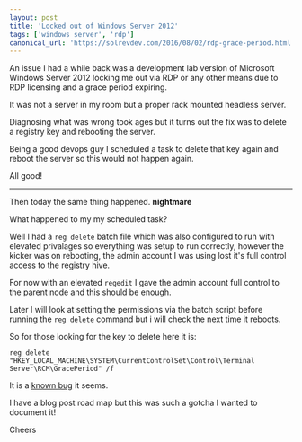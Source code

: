 ```yaml
---
layout: post
title: 'Locked out of Windows Server 2012'
tags: ['windows server', 'rdp']
canonical_url: 'https://solrevdev.com/2016/08/02/rdp-grace-period.html'
---
```

An issue I had a while back was a development lab version of Microsoft Windows Server 2012 locking me out via RDP or any other means due to RDP licensing and a grace period expiring. 

It was not a server in my room but a proper rack mounted headless server. 

Diagnosing what was wrong took ages but it turns out the fix was to delete a registry key and rebooting the server. 

Being a good devops guy I scheduled a task to delete that key again and reboot the server so this would not happen again. 

All good! 

---

Then today the same thing happened. **nightmare** 

What happened to my my scheduled task? 

Well I had a `reg delete` batch file which was also configured to run with elevated privalages so everything was setup to run correctly, however the kicker was on rebooting, the admin account I was using lost it's full control access to the registry hive. 

For now with an elevated `regedit` I gave the admin account full control to the parent node and this should be enough. 

Later I will look at setting the permissions via the batch script before running the `reg delete` command but i will check the next time it reboots. 

So for those looking for the key to delete here it is: 

```
reg delete "HKEY_LOCAL_MACHINE\SYSTEM\CurrentControlSet\Control\Terminal Server\RCM\GracePeriod" /f
```

It is a [known bug](https://support.software.dell.com/vworkspace/kb/113932) it seems. 

I have a blog post road map but this was such a gotcha I wanted to document it!

Cheers
